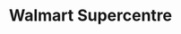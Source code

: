 ---
title: "Walmart Supercentre"
url: /brampton/walmart-supercentre-mayfield-road/
shop: supermarket
---